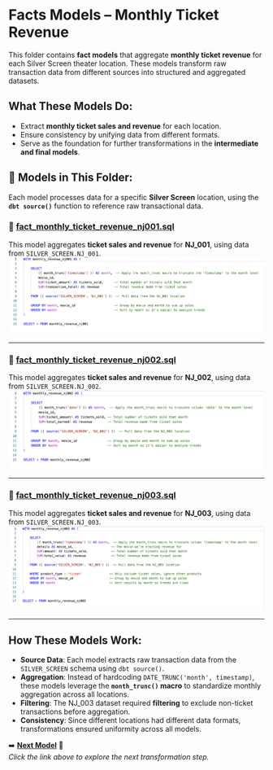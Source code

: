 #  Facts Models – Monthly Ticket Revenue  

This folder contains **fact models** that aggregate **monthly ticket revenue** for each Silver Screen theater location. These models transform raw transaction data from different sources into structured and aggregated datasets.  

##  What These Models Do:
- Extract **monthly ticket sales and revenue** for each location.
- Ensure consistency by unifying data from different formats.
- Serve as the foundation for further transformations in the **intermediate and final models**.

## 📂 Models in This Folder:
Each model processes data for a specific **Silver Screen** location, using the **`dbt source()`** function to reference raw transactional data.

### **📄 [fact_monthly_ticket_revenue_nj001.sql](./fact_monthly_ticket_revenue_nj001.sql)**  
This model aggregates **ticket sales and revenue** for **NJ_001**, using data from `SILVER_SCREEN.NJ_001`.  
![NJ_001 Query](./images/fact_monthly_ticket_revenue_nj001.png)

---

### **📄 [fact_monthly_ticket_revenue_nj002.sql](./fact_monthly_ticket_revenue_nj002.sql)**  
This model aggregates **ticket sales and revenue** for **NJ_002**, using data from `SILVER_SCREEN.NJ_002`.  
![NJ_002 Query](./images/fact_monthly_ticket_revenue_nj002.png)

---

### **📄 [fact_monthly_ticket_revenue_nj003.sql](./fact_monthly_ticket_revenue_nj003.sql)**  
This model aggregates **ticket sales and revenue** for **NJ_003**, using data from `SILVER_SCREEN.NJ_003`.  
![NJ_003 Query](./images/fact_monthly_ticket_revenue_nj003.png)

---

##  How These Models Work:
- **Source Data**: Each model extracts raw transaction data from the `SILVER_SCREEN` schema using `dbt source()`.  
- **Aggregation**: Instead of hardcoding `DATE_TRUNC('month', timestamp)`, these models leverage the **`month_trunc()` macro** to standardize monthly aggregation across all locations.  
- **Filtering**: The NJ_003 dataset required **filtering** to exclude non-ticket transactions before aggregation.  
- **Consistency**: Since different locations had different data formats, transformations ensured uniformity across all models.  

➡️ **[Next Model](../intermediate/README.md)** 🔗  
_Click the link above to explore the next transformation step._  
